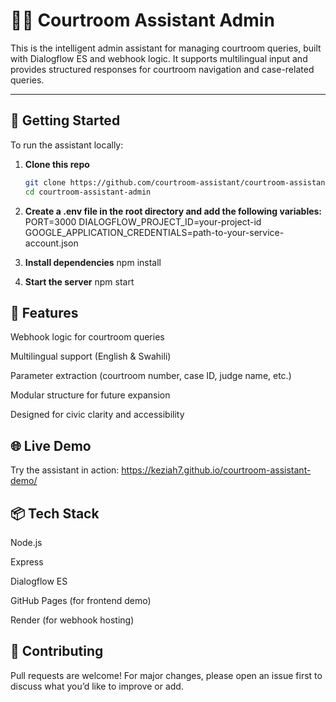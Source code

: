 # 🧑‍⚖️ Courtroom Assistant Admin

This is the intelligent admin assistant for managing courtroom queries, built with Dialogflow ES and webhook logic. It supports multilingual input and provides structured responses for courtroom navigation and case-related queries.

---

## 🚀 Getting Started

To run the assistant locally:

1. **Clone this repo**
   ```bash
   git clone https://github.com/courtroom-assistant/courtroom-assistant-admin.git
   cd courtroom-assistant-admin

2. **Create a .env file in the root directory and add the following variables:**
   PORT=3000
   DIALOGFLOW_PROJECT_ID=your-project-id
   GOOGLE_APPLICATION_CREDENTIALS=path-to-your-service-account.json

3. **Install dependencies**
   npm install

4. **Start the server**
   npm start


## 🧠 Features  

Webhook logic for courtroom queries

Multilingual support (English & Swahili)

Parameter extraction (courtroom number, case ID, judge name, etc.)

Modular structure for future expansion

Designed for civic clarity and accessibility


## 🌐 Live Demo

Try the assistant in action:
https://keziah7.github.io/courtroom-assistant-demo/


## 📦 Tech Stack

Node.js

Express

Dialogflow ES

GitHub Pages (for frontend demo)

Render (for webhook hosting)


## 🤝 Contributing
Pull requests are welcome! For major changes, please open an issue first to discuss what you’d like to improve or add.

   
